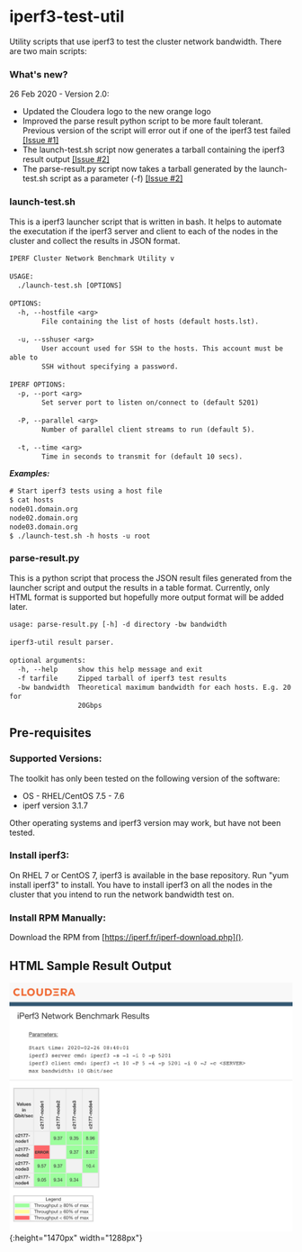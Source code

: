 # iperf3-test-util
Utility scripts that use iperf3 to test the cluster network bandwidth. There are two main scripts:

### What's new?
26 Feb 2020 - Version 2.0:

* Updated the Cloudera logo to the new orange logo<br/>
* Improved the parse result python script to be more fault tolerant. Previous version of the script will error out if one of the iperf3 test failed [[Issue #1]](https://github.infra.cloudera.com/ckoh/iperf3-toolkit/issues/1)
* The launch-test.sh script now generates a tarball containing the iperf3 result output [[Issue #2]](https://github.infra.cloudera.com/ckoh/iperf3-toolkit/issues/2)
* The parse-result.py script now takes a tarball generated by the launch-test.sh script as a parameter (-f) [[Issue #2]](https://github.infra.cloudera.com/ckoh/iperf3-toolkit/issues/2)

### launch-test.sh
This is a iperf3 launcher script that is written in bash. It helps to automate the executation if the iperf3 server and client to each of the nodes in the cluster and collect the results in JSON format.

```
IPERF Cluster Network Benchmark Utility v

USAGE:
  ./launch-test.sh [OPTIONS]

OPTIONS:
  -h, --hostfile <arg>
        File containing the list of hosts (default hosts.lst).

  -u, --sshuser <arg>
        User account used for SSH to the hosts. This account must be able to
        SSH without specifying a password.

IPERF OPTIONS:
  -p, --port <arg>
        Set server port to listen on/connect to (default 5201)

  -P, --parallel <arg>
        Number of parallel client streams to run (default 5).

  -t, --time <arg>
        Time in seconds to transmit for (default 10 secs).

```
***Examples:***

```
# Start iperf3 tests using a host file
$ cat hosts
node01.domain.org
node02.domain.org
node03.domain.org
$ ./launch-test.sh -h hosts -u root
```


### parse-result.py
This is a python script that process the JSON result files generated from the launcher script and output the results in a table format. Currently, only HTML format is supported but hopefully more output format will be added later.

```
usage: parse-result.py [-h] -d directory -bw bandwidth

iperf3-util result parser.

optional arguments:
  -h, --help     show this help message and exit
  -f tarfile     Zipped tarball of iperf3 test results
  -bw bandwidth  Theoretical maximum bandwidth for each hosts. E.g. 20 for
                 20Gbps
```

## Pre-requisites
### Supported Versions:
The toolkit has only been tested on the following version of the software:

* OS - RHEL/CentOS 7.5 - 7.6
* iperf version 3.1.7

Other operating systems and iperf3 version may work, but have not been tested.

### Install iperf3:
On RHEL 7 or CentOS 7, iperf3 is available in the base repository. Run "yum install iperf3" to install. You have to install iperf3 on all the nodes in the cluster that you intend to run the network bandwidth test on.

### Install RPM Manually:
Download the RPM from [https://iperf.fr/iperf-download.php]().


## HTML Sample Result Output

![Sample result in HTML](help/iperf3_sample.png){:height="1470px" width="1288px"}
